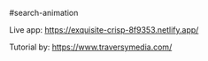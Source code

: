 #search-animation

Live app: https://exquisite-crisp-8f9353.netlify.app/

Tutorial by: https://www.traversymedia.com/
